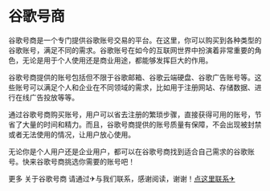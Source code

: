# 谷歌号商

谷歌号商是一个专门提供谷歌账号交易的平台。在这里，你可以购买到各种类型的谷歌账号，满足不同的需求。谷歌账号在如今的互联网世界中扮演着非常重要的角色，无论是用于个人使用还是商业用途，都能够发挥巨大的作用。

谷歌号商提供的账号包括但不限于谷歌邮箱、谷歌云端硬盘、谷歌广告账号等。这些账号可以满足个人和企业在不同领域的需求，比如用于注册网站、存储数据、进行在线广告投放等等。

通过谷歌号商购买账号，用户可以省去注册的繁琐步骤，直接获得可用的账号，节省了大量的时间和精力。而且，谷歌号商提供的账号质量有保障，不会出现被封禁或者无法使用的情况，让用户放心使用。

无论你是个人用户还是企业用户，都可以在谷歌号商找到适合自己需求的谷歌账号。快来谷歌号商挑选你需要的账号吧！

更多 关于谷歌号商 请通过✈与我们联系，感谢阅读，谢谢！[点这里联系✈](https://t.me/jsksbsjsjp)